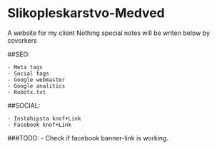 # Slikopleskarstvo-Medved
A website for my client
Nothing special
notes will be writen below by covorkers


##SEO:

	- Meta tags
	- Social tags
	- Google webmaster
	- Google analitics
	- Robotx.txt

##SOCIAL:

	- Instahipsta knof+Link
	- Facebook knof+Link
###TODO:
	- Check if facebook banner-link is working.
	


	
